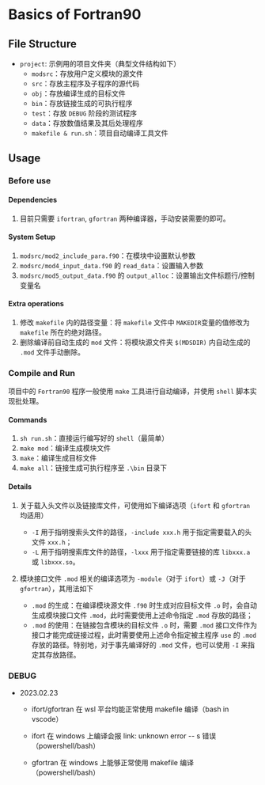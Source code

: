 # Basics of Fortran90

## File Structure

* `project`: 示例用的项目文件夹（典型文件结构如下）
  * `modsrc`：存放用户定义模块的源文件
  * `src`：存放主程序及子程序的源代码
  * `obj`：存放编译生成的目标文件
  * `bin`：存放链接生成的可执行程序
  * `test`：存放 `DEBUG` 阶段的测试程序
  * `data`：存放数值结果及其后处理程序
  * `makefile & run.sh`：项目自动编译工具文件

## Usage

### Before use

#### Dependencies

1. 目前只需要 `ifortran`, `gfortran` 两种编译器，手动安装需要的即可。

#### System Setup

1. `modsrc/mod2_include_para.f90`：在模块中设置默认参数
2. `modsrc/mod4_input_data.f90` 的 `read_data`：设置输入参数
3. `modsrc/mod5_output_data.f90` 的 `output_alloc`：设置输出文件标题行/控制变量名

#### Extra operations

1. 修改 `makefile` 内的路径变量：将 `makefile` 文件中 `MAKEDIR`变量的值修改为 `makefile` 所在的绝对路径。
2. 删除编译前自动生成的 `mod` 文件：将模块源文件夹 `$(MDSDIR)` 内自动生成的 `.mod` 文件手动删除。

### Compile and Run

项目中的 `Fortran90` 程序一般使用 `make` 工具进行自动编译，并使用 `shell` 脚本实现批处理。

#### Commands

1. `sh run.sh`：直接运行编写好的 `shell`（最简单）
2. `make mod`：编译生成模块文件
3. `make`：编译生成目标文件
4. `make all`：链接生成可执行程序至 `.\bin` 目录下

#### Details

1. 关于载入头文件以及链接库文件，可使用如下编译选项（`ifort` 和 `gfortran` 均适用）
   
   * `-I` 用于指明搜索头文件的路径，`-include xxx.h` 用于指定需要载入的头文件 `xxx.h`；
   * `-L` 用于指明搜索库文件的路径，`-lxxx` 用于指定需要链接的库 `libxxx.a` 或 `libxxx.so`。

2. 模块接口文件 `.mod` 相关的编译选项为 `-module`（对于 `ifort`）或 `-J`（对于 `gfortran`），其用法如下
   
   * `.mod` 的生成：在编译模块源文件 `.f90` 时生成对应目标文件 `.o` 时，会自动生成模块接口文件 `.mod`，此时需要使用上述命令指定 `.mod` 存放的路径；
   * `.mod` 的使用：在链接包含模块的目标文件 `.o` 时，需要 `.mod` 接口文件作为接口才能完成链接过程，此时需要使用上述命令指定被主程序 `use` 的 `.mod` 存放的路径。特别地，对于事先编译好的 `.mod` 文件，也可以使用 `-I` 来指定其存放路径。

### DEBUG

* 2023.02.23
  
  * ifort/gfortran 在 wsl 平台均能正常使用 makefile 编译（bash in vscode）
  
  * ifort 在 windows 上编译会报 link: unknown error -- s 错误（powershell/bash）
  
  * gfortran 在 windows 上能够正常使用 makefile 编译（powershell/bash）